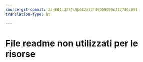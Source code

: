 ```yaml
---
source-git-commit: 33e804cd274c9b612a78f49059890c317736c091
translation-type: ht

---
```

# File readme non utilizzati per le risorse
